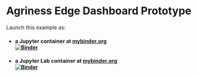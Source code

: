 # Agriness Edge Dashboard Prototype

Launch this example as:

- #### a Jupyter container at [mybinder.org](https://mybinder.org/) <br/> [![Binder](https://mybinder.org/badge.svg)](https://mybinder.org/v2/gh/AgrinessEdgeIoT/dashboard-prototype/master?filepath=Dashboard.ipynb)


- #### a Jupyter Lab container at [mybinder.org](mybinder.org) <br/> [![Binder](https://mybinder.org/badge.svg)](https://mybinder.org/v2/gh/AgrinessEdgeIoT/dashboard-prototype/master?urlpath=lab/tree/Dashboard.ipynb)
